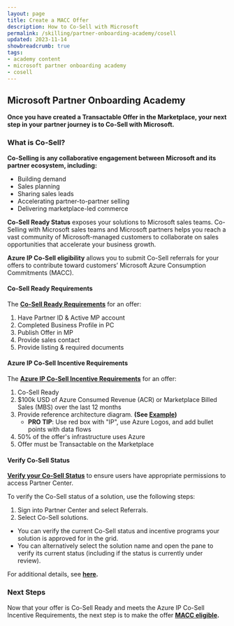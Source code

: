 ```yaml
---
layout: page
title: Create a MACC Offer
description: How to Co-Sell with Microsoft
permalink: /skilling/partner-onboarding-academy/cosell
updated: 2023-11-14
showbreadcrumb: true
tags: 
- academy content
- microsoft partner onboarding academy
- cosell
---
```


## Microsoft Partner Onboarding Academy

**Once you have created a Transactable Offer in the Marketplace, your next step in your partner journey is to Co-Sell with Microsoft.**

### What is Co-Sell?

**Co-Selling is any collaborative engagement between Microsoft and its partner ecosystem, including:**

- Building demand
- Sales planning
- Sharing sales leads
- Accelerating partner-to-partner selling
- Delivering marketplace-led commerce

**Co-Sell Ready Status** exposes your solutions to Microsoft sales teams. Co-Selling with Microsoft sales teams and Microsoft partners helps you reach a vast community of Microsoft-managed customers to collaborate on sales opportunities that accelerate your business growth.

**Azure IP Co-Sell eligibility** allows you to submit Co-Sell referrals for your offers to contribute toward customers’ Microsoft Azure Consumption Commitments (MACC).

#### Co-Sell Ready Requirements

The **[Co-Sell Ready Requirements](https://learn.microsoft.com/en-us/partner-center/co-sell-requirements#requirements-for-co-sell-ready-status)** for an offer:

1. Have Partner ID & Active MP account
2. Completed Business Profile in PC
3. Publish Offer in MP
4. Provide sales contact
5. Provide listing & required documents


#### Azure IP Co-Sell Incentive Requirements

The **[Azure IP Co-Sell Incentive Requirements](https://learn.microsoft.com/en-us/partner-center/co-sell-requirements#requirements-for-azure-ip-co-sell-incentive-status)** for an offer:

1. Co-Sell Ready
2. $100k USD of Azure Consumed Revenue (ACR) or Marketplace Billed Sales (MBS) over the last 12 months
3. Provide reference architecture diagram. **(See [Example](https://learn.microsoft.com/en-us/partner-center/reference-architecture-diagram#example-reference-architecture-diagram-vertical-industry-chatbot))**
   - __PRO TIP__:  Use red box with "IP", use Azure Logos, and add bullet points with data flows
4. 50% of the offer's infrastructure uses Azure
5. Offer must be Transactable on the Marketplace

#### Verify Co-Sell Status

**[Verify your Co-Sell Status](https://learn.microsoft.com/en-us/partner-center/co-sell-status)** to ensure users have appropriate permissions to access Partner Center.

To verify the Co-Sell status of a solution, use the following steps:

  1. Sign into Partner Center and select Referrals.
  2. Select Co-Sell solutions.
  - You can verify the current Co-Sell status and incentive programs your solution is approved for in the grid.
  - You can alternatively select the solution name and open the pane to verify its current status (including if the status is currently under review).

 
For additional details, see **[here](https://learn.microsoft.com/en-us/partner-center/azure-ip-co-sell-top-tier-benefits).**

### Next Steps

Now that your offer is Co-Sell Ready and meets the Azure IP Co-Sell Incentive Requirements, the next step is to make the offer **[MACC eligible](/PartnerResources/skilling/partner-onboarding-academy/macc-offer).**